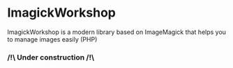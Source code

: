 ImagickWorkshop
===============

ImagickWorkshop is a modern library based on ImageMagick that helps you to manage images easily (PHP)

### /!\ Under construction /!\

